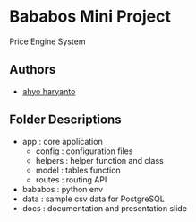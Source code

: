 
# Bababos Mini Project

Price Engine System 



## Authors

- [ahyo haryanto](https://www.github.com/ahyo)

## Folder Descriptions
- app : core application
    - config : configuration files
    - helpers : helper function and class
    - model : tables function
    - routes : routing API
- bababos : python env
- data : sample csv data for PostgreSQL
- docs : documentation and presentation slide